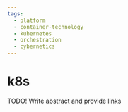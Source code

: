 ```yaml
---
tags:
  - platform
  - container-technology
  - kubernetes
  - orchestration
  - cybernetics
---
```

# k8s

TODO! Write abstract and provide links